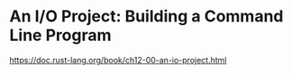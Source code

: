 # An I/O Project: Building a Command Line Program

https://doc.rust-lang.org/book/ch12-00-an-io-project.html